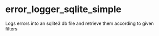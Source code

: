 # error_logger_sqlite_simple
Logs errors into an sqlite3 db file and retrieve them according to given filters
